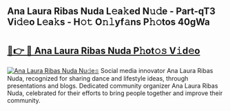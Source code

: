 ## Ana Laura Ribas Nuda L𝚎a𝚔ed N𝚞𝚍e - Part-qT3 Vi𝚍𝚎o L𝚎a𝚔s - H𝚘𝚝 O𝚗𝚕yf𝚊ns P𝚑𝚘tos 40gWa

# <h2><a href="http://kf30hrj.oniu.top/?m=Ana+Laura+Ribas+Nuda">🔗👉 🔴 Ana Laura Ribas Nuda P𝚑ot𝚘𝚜 V𝚒d𝚎o</a></h2>

[![Ana Laura Ribas Nuda Nu𝚍e𝚜](https://i.imgur.com/0qMVB7G.gif)](http://kf30hrj.oniu.top/?m=Ana+Laura+Ribas+Nuda)
Social media innovator Ana Laura Ribas Nuda, recognized for sharing dance and lifestyle ideas, through presentations and blogs. Dedicated community organizer Ana Laura Ribas Nuda, celebrated for their efforts to bring people together and improve their community.  
